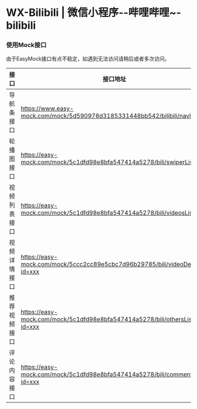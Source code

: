 # WX-Bilibili | 微信小程序--哔哩哔哩~-bilibili

### 使用Mock接口
由于EasyMock接口有点不稳定，如遇到无法访问请稍后或者多次访问。

| 接口         | 接口地址                                                     |
| ------------ | ------------------------------------------------------------ |
| 导航条接口   | https://www.easy-mock.com/mock/5d590978d3185331448bb542/bilibili/navlist |
| 轮播图接口   | https://easy-mock.com/mock/5c1dfd98e8bfa547414a5278/bili/swiperList |
| 视频列表接口 | https://easy-mock.com/mock/5c1dfd98e8bfa547414a5278/bili/videosList |
| 视频详情接口 | https://easy-mock.com/mock/5ccc2cc89e5cbc7d96b29785/bili/videoDetail?id=xxx |
| 推荐视频接口 | https://easy-mock.com/mock/5c1dfd98e8bfa547414a5278/bili/othersList?id=xxx |
| 评论内容接口 | https://easy-mock.com/mock/5c1dfd98e8bfa547414a5278/bili/commentsList?id=xxx |

